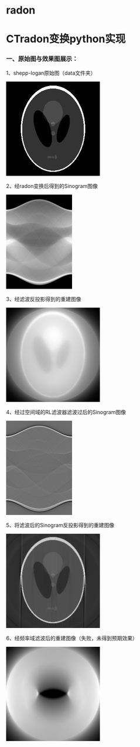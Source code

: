 # radon
# CTradon变换python实现

### 一、原始图与效果图展示：

1、shepp-logan原始图（data文件夹）

![](https://github.com/zlatan-ws123/radon/blob/master/data/shepp_logan.jpg?raw=true)

2、经radon变换后得到的Sinogram图像

![radon](https://github.com/zlatan-ws123/radon/blob/master/result/radon.png?raw=true)

3、经滤波反投影得到的重建图像

![back_project](https://github.com/zlatan-ws123/radon/blob/master/result/back_project.png?raw=true)

4、经过空间域的RL滤波器滤波过后的Sinogram图像

![filter_img](https://github.com/zlatan-ws123/radon/blob/master/result/filter_img.png?raw=true)

5、将滤波后的Sinogram反投影得到的重建图像

![bp_filter_img](https://github.com/zlatan-ws123/radon/blob/master/result/bp_filter_img.png?raw=true)

6、经频率域滤波后的重建图像（失败，未得到预期效果）

![freq_img](https://github.com/zlatan-ws123/radon/blob/master/result/freq_img.png?raw=true)

